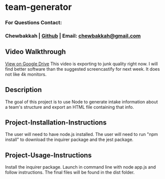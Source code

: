 # team-generator

### For Questions Contact:
### Chewbakkah | [Github](https://github.com/Chewbakkah) | Email: chewbakkah@gmail.com
## Video Walkthrough
[View on Google Drive](https://drive.google.com/file/d/1rgWT-Nzv2FGxvwcm7a3ekW2GdJOdVq9Q/view)
This video is exporting to junk quality right now. I will find better software than the suggested screencastify for next week. It does not like 4k monitors.
## Description
The goal of this project is to use Node to generate intake information about a team's structure and export an HTML file containing that info.
## Project-Installation-Instructions
  The user will need to have node.js installed. The user will need to run "npm install" to download the inquirer package and the jest package.
## Project-Usage-Instructions
  Install the inquirer package. Launch in command line with node app.js and follow instructions.
  The final files will be found in the dist folder.
